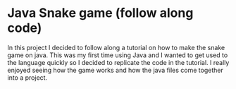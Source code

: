 # Java Snake game (follow along code)

In this project I decided to follow along a tutorial on how to make the snake game on java. This was my first time using Java and I wanted to get used to the language quickly so I decided to replicate the code in the tutorial. I really enjoyed seeing how the game works and how the java files come together into a project. 
